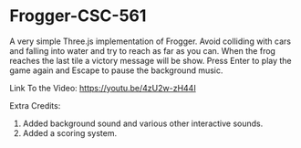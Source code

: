 # Frogger-CSC-561

A very simple Three.js implementation of Frogger. Avoid colliding with cars and falling into water and try to reach as far as you can.
When the frog reaches the last tile a victory message will be show. Press Enter to play the game again and Escape to pause the background music.

Link To the Video: https://youtu.be/4zU2w-zH44I

Extra Credits:

1. Added background sound and various other interactive sounds.
2. Added a scoring system.
